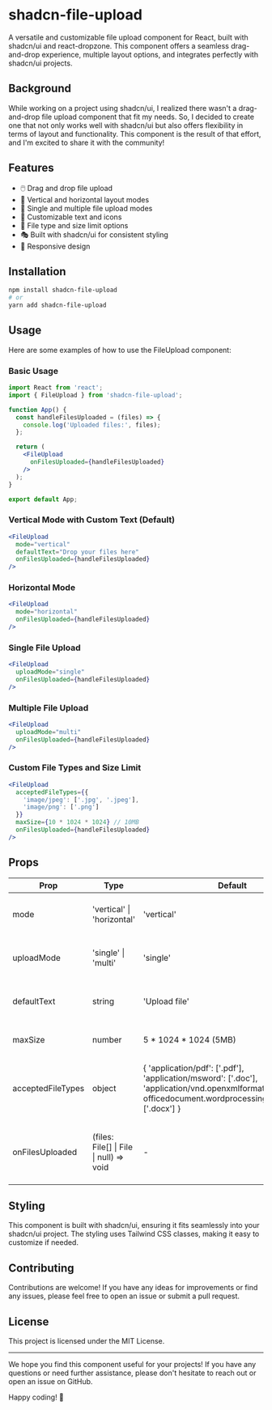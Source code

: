# shadcn-file-upload

A versatile and customizable file upload component for React, built with shadcn/ui and react-dropzone. This component offers a seamless drag-and-drop experience, multiple layout options, and integrates perfectly with shadcn/ui projects.

## Background

While working on a project using shadcn/ui, I realized there wasn't a drag-and-drop file upload component that fit my needs. So, I decided to create one that not only works well with shadcn/ui but also offers flexibility in terms of layout and functionality. This component is the result of that effort, and I'm excited to share it with the community!

## Features

- 🖱️ Drag and drop file upload
- 📏 Vertical and horizontal layout modes
- 🔢 Single and multiple file upload modes
- 🎨 Customizable text and icons
- 📁 File type and size limit options
- 🎭 Built with shadcn/ui for consistent styling
- 📱 Responsive design

## Installation

```bash
npm install shadcn-file-upload
# or
yarn add shadcn-file-upload
```

## Usage

Here are some examples of how to use the FileUpload component:

### Basic Usage

```jsx
import React from 'react';
import { FileUpload } from 'shadcn-file-upload';

function App() {
  const handleFilesUploaded = (files) => {
    console.log('Uploaded files:', files);
  };

  return (
    <FileUpload
      onFilesUploaded={handleFilesUploaded}
    />
  );
}

export default App;
```

### Vertical Mode with Custom Text (Default)

```jsx
<FileUpload
  mode="vertical"
  defaultText="Drop your files here"
  onFilesUploaded={handleFilesUploaded}
/>
```

### Horizontal Mode

```jsx
<FileUpload
  mode="horizontal"
  onFilesUploaded={handleFilesUploaded}
/>
```

### Single File Upload

```jsx
<FileUpload
  uploadMode="single"
  onFilesUploaded={handleFilesUploaded}
/>
```

### Multiple File Upload

```jsx
<FileUpload
  uploadMode="multi"
  onFilesUploaded={handleFilesUploaded}
/>
```

### Custom File Types and Size Limit

```jsx
<FileUpload
  acceptedFileTypes={{
    'image/jpeg': ['.jpg', '.jpeg'],
    'image/png': ['.png']
  }}
  maxSize={10 * 1024 * 1024} // 10MB
  onFilesUploaded={handleFilesUploaded}
/>
```

## Props

| Prop | Type | Default | Description |
|------|------|---------|-------------|
| mode | 'vertical' \| 'horizontal' | 'vertical' | Layout mode of the component |
| uploadMode | 'single' \| 'multi' | 'single' | Single or multiple file upload mode |
| defaultText | string | 'Upload file' | Text displayed in the upload area |
| maxSize | number | 5 * 1024 * 1024 (5MB) | Maximum file size in bytes |
| acceptedFileTypes | object | { 'application/pdf': ['.pdf'], 'application/msword': ['.doc'], 'application/vnd.openxmlformats-officedocument.wordprocessingml.document': ['.docx'] } | Object specifying accepted MIME types and their extensions |
| onFilesUploaded | (files: File[] \| File \| null) => void | - | Callback function when files are uploaded or removed |

## Styling

This component is built with shadcn/ui, ensuring it fits seamlessly into your shadcn/ui project. The styling uses Tailwind CSS classes, making it easy to customize if needed.

## Contributing

Contributions are welcome! If you have any ideas for improvements or find any issues, please feel free to open an issue or submit a pull request.

## License

This project is licensed under the MIT License.

---

We hope you find this component useful for your projects! If you have any questions or need further assistance, please don't hesitate to reach out or open an issue on GitHub.

Happy coding! 🚀